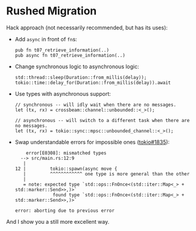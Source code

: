 # Rushed Migration

Hack approach (not necessarily recommended, but has its uses):

* Add `async` in front of `fn`s:

    ```rust,ignore
    pub fn t07_retrieve_information(..)
    pub async fn t07_retrieve_information(..)
    ```

* Change synchronous logic to asynchronous logic:

    ```rust,ignore
    std::thread::sleep(Duration::from_millis(delay));
    tokio::time::delay_for(Duration::from_millis(delay)).await
    ```

* Use types with asynchronous support:

    ```rust,ignore
    // synchronous -- will idly wait when there are no messages.
    let (tx, rx) = crossbeam::channel::unbounded::<_>();

    // asynchronous -- will switch to a different task when there are no messages.
    let (tx, rx) = tokio::sync::mpsc::unbounded_channel::<_>();
    ```

* Swap understandable errors for impossible ones ([tokio#1835](https://github.com/tokio-rs/tokio/issues/1835)):

    ```rust,ignore
        error[E0308]: mismatched types
      --> src/main.rs:12:9
       |
    12 |         tokio::spawn(async move {
       |         ^^^^^^^^^^^^ one type is more general than the other
       |
       = note: expected type `std::ops::FnOnce<(std::iter::Map<_> + std::marker::Send>>,)>`
                  found type `std::ops::FnOnce<(std::iter::Map<_> + std::marker::Send>>,)>`

    error: aborting due to previous error
    ```

And I show you a still more excellent way.
